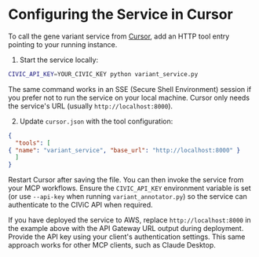 # Configuring the Service in Cursor

To call the gene variant service from [Cursor](https://github.com/getcursor/cursor), add an HTTP tool entry pointing to your running instance.

1. Start the service locally:

```bash
CIVIC_API_KEY=YOUR_CIVIC_KEY python variant_service.py
```

   The same command works in an SSE (Secure Shell Environment) session if you
   prefer not to run the service on your local machine. Cursor only needs the
   service's URL (usually `http://localhost:8000`).

2. Update `cursor.json` with the tool configuration:

```json
{
  "tools": [
{ "name": "variant_service", "base_url": "http://localhost:8000" }
  ]
}
```

Restart Cursor after saving the file. You can then invoke the service from your MCP workflows.
Ensure the `CIVIC_API_KEY` environment variable is set (or use `--api-key` when running `variant_annotator.py`) so the service can authenticate to the CIViC API when required.


If you have deployed the service to AWS, replace `http://localhost:8000` in the
example above with the API Gateway URL output during deployment. Provide the
API key using your client's authentication settings. This same approach works
for other MCP clients, such as Claude Desktop.
